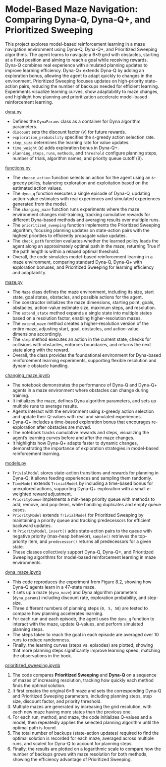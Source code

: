 # **Model-Based Maze Navigation: Comparing Dyna-Q, Dyna-Q+, and Prioritized Sweeping**

This project explores model-based reinforcement learning in a maze navigation environment using Dyna-Q, Dyna-Q+, and Prioritized Sweeping algorithms. The agent learns to navigate a 6×9 grid with obstacles, starting at a fixed position and aiming to reach a goal while receiving rewards. Dyna-Q combines real experience with simulated planning updates to improve learning efficiency. Dyna-Q+ extends Dyna-Q by adding an exploration bonus, allowing the agent to adapt quickly to changes in the environment. Prioritized Sweeping focuses updates on high-priority state–action pairs, reducing the number of backups needed for efficient learning. Experiments visualize learning curves, show adaptability to maze changes, and highlight how planning and prioritization accelerate model-based reinforcement learning.


[dyna.py](mazes/src/dyna.py)

* Defines the `DynaParams` class as a container for Dyna algorithm parameters.
* `discount` sets the discount factor (γ) for future rewards.
* `exploration_probability` specifies the ε-greedy action selection rate.
* `step_size` determines the learning rate for value updates.
* `time_weight` (κ) adds exploration bonus in Dyna-Q+.
* `planning_steps`, `runs`, `methods`, and `threshold` configure planning steps, number of trials, algorithm names, and priority queue cutoff (θ).

[functions.py](mazes/src/functions.py)

* The `choose_action` function selects an action for the agent using an ε-greedy policy, balancing exploration and exploitation based on the estimated action values.
* The `dyna_q` function executes a single episode of Dyna-Q, updating action-value estimates with real experiences and simulated experiences generated from the model.
* The `changing_maze` function runs experiments where the maze environment changes mid-training, tracking cumulative rewards for different Dyna-based methods and averaging results over multiple runs.
* The `prioritized_sweeping` function implements the Prioritized Sweeping algorithm, focusing planning updates on state-action pairs with the highest priorities to efficiently propagate value updates.
* The `check_path` function evaluates whether the learned policy leads the agent along an approximately optimal path in the maze, returning True if the path length is within a relaxed optimal threshold.
* Overall, the code simulates model-based reinforcement learning in a maze environment, comparing standard Dyna-Q, Dyna-Q+ with exploration bonuses, and Prioritized Sweeping for learning efficiency and adaptability.

[maze.py](mazes/src/maze.py)

* The `Maze` class defines the maze environment, including its size, start state, goal states, obstacles, and possible actions for the agent.
* The constructor initializes the maze dimensions, starting point, goals, obstacles, action-value estimate size, maximum steps, and resolution.
* The `extend_state` method expands a single state into multiple states based on a resolution factor, enabling higher-resolution mazes.
* The `extend_maze` method creates a higher-resolution version of the entire maze, adjusting start, goal, obstacles, and action-value dimensions accordingly.
* The `step` method executes an action in the current state, checks for collisions with obstacles, enforces boundaries, and returns the next state along with the reward.
* Overall, the class provides the foundational environment for Dyna-based reinforcement learning experiments, supporting flexible resolution and dynamic obstacle handling.

[changing_maze.ipynb](mazes/notebooks/changing_maze.ipynb)


* The notebook demonstrates the performance of Dyna-Q and Dyna-Q+ agents in a maze environment where obstacles can change during training.
* It initializes the maze, defines Dyna algorithm parameters, and sets up multiple runs to average results.
* Agents interact with the environment using ε-greedy action selection and update their Q-values with real and simulated experiences.
* Dyna-Q+ includes a time-based exploration bonus that encourages re-exploration after obstacles are moved.
* The notebook tracks cumulative rewards and steps, visualizing the agent’s learning curves before and after the maze changes.
* It highlights how Dyna-Q+ adapts faster to dynamic changes, demonstrating the importance of exploration strategies in model-based reinforcement learning.






[models.py](mazes/src/models.py)
* `TrivialModel` stores state-action transitions and rewards for planning in Dyna-Q; it allows feeding experiences and sampling them randomly.
* `TimeModel` extends `TrivialModel` by including a time-based bonus for unexplored actions, supporting Dyna-Q+ exploration with a small κ-weighted reward adjustment.
* `PriorityQueue` implements a min-heap priority queue with methods to add, remove, and pop items, while handling duplicates and empty queue cases.
* `PriorityModel` extends `TrivialModel` for Prioritized Sweeping by maintaining a priority queue and tracking predecessors for efficient backward updates.
* In `PriorityModel`, `insert()` adds state-action pairs to the queue with negative priority (max-heap behavior), `sample()` retrieves the top-priority item, and `predecessor()` returns all predecessors for a given state.
* These classes collectively support Dyna-Q, Dyna-Q+, and Prioritized Sweeping algorithms for model-based reinforcement learning in maze environments.

[dyna_maze.ipynb](mazes/notebooks/dyna_maze.ipynb)

* This code reproduces the experiment from Figure 8.2, showing how Dyna-Q agents learn in a 47-state maze.
* It sets up a maze (`dyna_maze`) and Dyna algorithm parameters (`dyna_params`) including discount rate, exploration probability, and step-size.
* Three different numbers of planning steps (`0, 5, 50`) are tested to compare how planning accelerates learning.
* For each run and each episode, the agent uses the `dyna_q` function to interact with the maze, update Q-values, and perform simulated planning steps.
* The steps taken to reach the goal in each episode are averaged over 10 runs to reduce randomness.
* Finally, the learning curves (steps vs. episodes) are plotted, showing that more planning steps significantly improve learning speed, matching the observations in the book.

[prioritized_sweeping.ipynb](mazes/notebooks/prioritized_sweeping.ipynb)


1. The code compares **Prioritized Sweeping** and **Dyna-Q** on a sequence of mazes of increasing resolution, tracking how quickly each method finds the optimal solution.
2. It first creates the original 6×9 maze and sets the corresponding Dyna-Q and Prioritized Sweeping parameters, including planning steps, step size, discount factor, and priority threshold.
3. Multiple mazes are generated by increasing the grid resolution, with each new maze having more states than the previous one.
4. For each run, method, and maze, the code initializes Q-values and a model, then repeatedly applies the selected planning algorithm until the optimal path is found.
5. The total number of backups (state-action updates) required to find the optimal solution is recorded for each maze, averaged across multiple runs, and scaled for Dyna-Q to account for planning steps.
6. Finally, the results are plotted on a logarithmic scale to compare how the number of backups grows with maze resolution for both methods, showing the efficiency advantage of Prioritized Sweeping.
